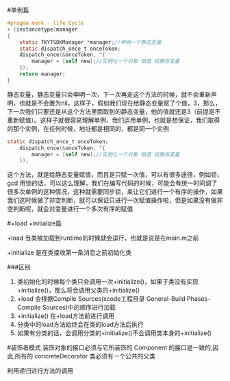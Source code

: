 #单例篇
```objective-c
#pragma mark - life Cycle
+ (instancetype)manager
{
    static TKYTSDKManager *manager;//申明一个静态变量
    static dispatch_once_t onceToken;
    dispatch_once(&onceToken, ^{
        manager = [self new];//实例化一个对象 赋值 给静态变量
    });
    return manager;
}
```
静态变量，静态变量只会申明一次，下一次再走这个方法的时候，就不会重新声明，也就是不会置为nil，这样子，假如我们现在给静态变量赋了个值，3，那么，下一次我们只要还是从这个方法里面取到的静态变量，他的值就还是3（前提是不重新赋值）。这样子就很容易理解单例，我们运用单例，也就是想保证，我们取得的那个实例，在任何时候，地址都是相同的，都是同一个实例

```objective-c
static dispatch_once_t onceToken;
    dispatch_once(&onceToken, ^{
        manager = [self new];//实例化一个对象 赋值 给静态变量
    });
```
这个方法，就是给静态变量赋值，而且是只赋一次值，可以有很多途径，例如锁，gcd
用锁的话，可以这么理解，我们在编写代码的时候，可能会有统一时间调了很多次单例的这种情况，这种就需要同步锁，来让它们进行一个有序的操作，如果我们这时候做了非空判断，就可以保证只进行一次赋值操作啦，但是如果没有做非空判断呢，就会对变量进行一个多次有序的赋值


#+load +initialize篇

+load 	当类被加载到runtime的时候就会运行，也就是说是在main.m之前

+initialize 是在类接收第一条消息之前初始化类

###区别
1. 类初始化的时候每个类只会调用一次+initialize()，如果子类没有实现+initialize()，那么将会调用父类的+initialize()
2. +load 会根据Compile Sources(xcode工程目录 General-Build Phases-Compile Sources)中的顺序进行加载
3. +initialize() 在+load方法前进行调用
4. 分类中的load方法始终会在类的load方法后执行
5. 如果有分类的话，会调用分类的+initialize()不会调用类本身的+initialize()

 
#装饰者模式
装饰对象的接口必须与它所装饰的 Component 的接口是一致的,因此,所有的 concreteDecorator 类必须有一个公共的父类

利用递归进行方法的调用
 
 

